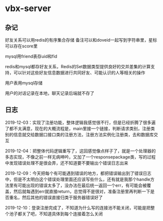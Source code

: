 # vbx-server

## 杂记
好友关系可以用redis的有序集合存储
备注可以和doveid一起写到字符串里，星标可以存在score里

mysql用friend表存uid和fid

redis和mysql都存好友关系，Redis的Set数据类型提供良好的交并差集的计算支持，可以针对这些好友信息数据进行共同好友、可能认识的人等相关的操作

用户表用mysql存储

用户的对话记录在本地，聊天记录后端就不存了

## 日志

2019-12-03：实现了注册功能，整体逻辑我感觉很不行，但是已经折腾了很多遍了都不太满意，现在的大概流程是，main里接一个链接，判断请求类别，注册类别的信息就交给数据口接口类的注册方法，注册方法实例化注册类，去和数据库交互

2019-12-04：把整体代码逻辑重写了，这回感觉像点样子了，就是一个处理器的多态实现，不像之前一样无病呻吟，又加了一个responsepackage类，写的过程中发现错误处理不是很会弄，还不知道要不要输出个错误日志出来

2019-12-09：今天把每个有可能遇到错误的地方，都把错误输出到了错误日志中，但是不太明白这个错误处理里面还应该写些什么，还有就是我那个handle方法里有可能出现的错误太多了，没办法在最后统一返回一个err，有可能会被覆盖，然后就每遇到err就直接return，总觉得不是很对，准备注册里再判断一下是否重名，然后其他的错误直接归类于服务器错误好了

2019-12-10：登录注册完成了，不知道为什么写的连接池不能关闭，可能是把整个池子都关了吧，不知道具体到每个连接着怎么关闭